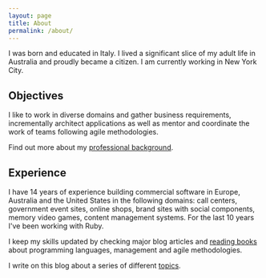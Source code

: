 ```yaml
---
layout: page
title: About
permalink: /about/
---
```


I was born and educated in Italy. I lived a significant slice of my adult life in Australia and proudly became a citizen. I am currently working in New York City.

## Objectives

I like to work in diverse domains and gather business requirements, incrementally architect applications as well as mentor and coordinate the work of teams following agile methodologies. 

Find out more about my [professional background](https://www.linkedin.com/in/agenteo).

## Experience

I have 14 years of experience building commercial software in Europe, Australia and the United States in the following domains: call centers, government event sites, online shops, brand sites with social components, memory video games, content management systems. For the last 10 years I've been working with Ruby.

I keep my skills updated by checking major blog articles and [reading books](/reading) about programming languages, management and agile methodologies.

I write on this blog about a series of different [topics](/topics).
